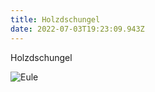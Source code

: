 ```yaml
---
title: Holzdschungel
date: 2022-07-03T19:23:09.943Z
---
```

Holzdschungel

![Eule](img/340a9905.jpg)

